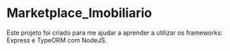 # Marketplace_Imobiliario
Este projeto foi criado para me ajudar a aprender a utilizar os frameworks: Express e TypeORM com NodeJS.
